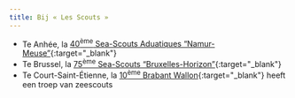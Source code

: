 ```yaml
---
title: Bij « Les Scouts »
---
```

- Te Anhée, la [40<sup>ème</sup> Sea-Scouts Aduatiques “Namur-Meuse”](https://facebook.com/Scouts-Marins-Aduatiques-NM040-Anhée-1111893445494347/){:target="_blank"}
- Te Brussel, la [75<sup>ème</sup> Sea-Scouts “Bruxelles-Horizon”](http://www.75seascouts.be){:target="_blank"}
- Te Court-Saint-Étienne, la [10<sup>ème</sup> Brabant Wallon](http://www.unite10bw.net){:target="_blank"} heeft een troep van zeescouts
